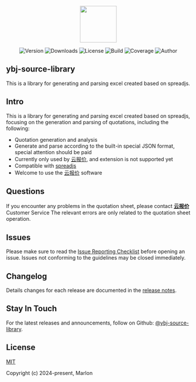 <p align="center"><a href="https://www.yunbaojia.cn/#/login" target="_blank"><img width="100"src="https://www.yunbaojia.cn/assets/img/yunbaojia@80_23.svg"></a></p>

<p align="center">
  <a><img src="https://img.shields.io/npm/v/ybj-source-library.svg" alt="Version"></a>
  <a><img src="https://img.shields.io/npm/dm/ybj-source-library.svg" alt="Downloads"></a>
  <a><img src="https://img.shields.io/npm/l/ybj-source-library" alt="License"></a>
  <a><img src="https://img.shields.io/badge/build-passing-brightgreen.svg" alt="Build"></a>
  <a><img src="https://img.shields.io/badge/coverage-100%25-brightgreen.svg" alt="Coverage"></a>
  <a><img src="https://img.shields.io/badge/author-Marlon-blue.svg" alt="Author"></a>
  <br>
</p>

## ybj-source-library

This is a library for generating and parsing excel created based on spreadjs.

## Intro

This is a library for generating and parsing excel created based on spreadjs, focusing on the generation and parsing of quotations, including the following:

- Quotation generation and analysis
- Generate and parse according to the built-in special JSON format, special attention should be paid
- Currently only used by [云报价](https://www.zhanyunbaojia.com/), and extension is not supported yet
- Compatible with [spreadjs](https://www.grapecity.com.cn/developer/spreadjs)
- Welcome to use the [云报价](https://www.yunbaojia.cn/) software

## Questions

If you encounter any problems in the quotation sheet, please contact **[云报价](https://www.zhanyunbaojia.com/)** Customer Service
The relevant errors are only related to the quotation sheet operation.

## Issues

Please make sure to read the [Issue Reporting Checklist](https://github.com/MarlonYJG/ybj-source-library/issues) before opening an issue. Issues not conforming to the guidelines may be closed immediately.

## Changelog

Details changes for each release are documented in the [release notes](https://github.com/MarlonYJG/ybj-source-library/releases).

## Stay In Touch

For the latest releases and announcements, follow on Github: [@ybj-source-library](https://github.com/MarlonYJG/ybj-source-library).

## License

[MIT](http://opensource.org/licenses/MIT)

Copyright (c) 2024-present, Marlon
